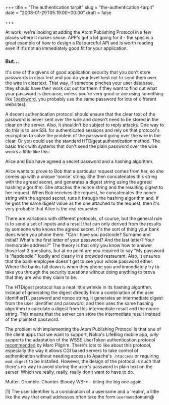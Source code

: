 +++
title = "The authentication tarpit"
slug = "the-authentication-tarpit"
date = "2008-01-29T05:19:00+00:00"
draft = false

+++

At work, we're looking at adding the Atom Publishing Protocol in a few places where it makes sense. APP's got a lot going for it - the spec is a great example of how to design a Resourceful API and is worth reading even if it's not an immediately good fit for your application.

### But...

It's one of the givens of good application security that you don't store passwords in clear text and you do your level best not to send them over the wire in cleartext. That way, if someone pinches your user database, they should have their work cut out for them if they want to find out what your password is (because, unless you're very good or are using something like [1password](http://1passwd.com/), you probably use the same password for lots of different websites).

A decent authentication protocol should ensure that the clear text of the password is never sent over the wire and doesn't need to be stored in the clear on the server. Also, it shouldn't be subject to reply attacks. One way to do this is to use SSL for authenticated sessions and rely on that protocol's encryption to solve the problem of the password going over the wire in the clear. Or you could use the standard HTDigest authentication method. The basic trick with systems that don't send the plain password over the wire works a little like this:

Alice and Bob have agreed a secret password and a hashing algorithm.

Alice wants to prove to Bob that a particular request comes from her, so she comes up with a unique 'nonce' string. She then concatenates this string with the agreed secret, and generates a digest string using the agreed hashing algorithm. She attaches the nonce string and the resulting digest to her request. When Bob receives the request, he concatenates the nonce string with the agreed secret, runs it through the hashing algorithm and, if he gets the same digest value as the one attached to the request, then it's very probable that Alice is the real requester.

There are variations with different protocols, of course, but the general rule is to send a set of inputs and a result that can only derived from the results by someone who knows the agreed secret. It's the sort of thing your bank does when you phone them: "Can I have you postcode? Surname and initial? What's the first letter of your password? And the last letter? Your memorable address?" The theory is that only you know how to answer those last 3 questions, but at no point are you required to say "My password is 'flapdoodle'" loudly and clearly in a crowded restaurant. Also, it ensures that the bank employee doesn't get to see your whole password either. Where the banks fall down is when they phone you and immediately try to take you through the security questions without doing anything to prove that they are who they claim to be.

The HTDigest protocol has a neat little wrinkle in its hashing algorithm. Instead of generating the digest directly from a combination of the user identifier[1], password and nonce string, it generates an intermediate digest from the user identifier and password, and then uses the same hashing algorithm to calculate a digest from this intermediate result and the nonce string. This means that the server can store the intermediate result instead of the plaintext password.

The problem with implementing the Atom Publishing Protocol is that one of the client apps that we want to support, Nokia's LifeBlog mobile app, *only* supports the adaptation of the WSSE UserToken authentication protocol [recommended](http://www.xml.com/pub/a/2003/12/17/dive.html) by Marc Pilgrim. There's lots to like about this protocol, especially the way it allows CGI based servers to take control of authentication without needing access to Apache's `.htaccess` or requiring `mod_digest` to be installed. However, the design of the protocol is such that there's no way to avoid storing the user's password in plain text on the server. Which we really, really, really don't want to have to do.

Mutter. Grumble. Chunter. Bloody WS-\* - biting the big one again.

[1] The user identifier is a combination of a username and a 'realm', a little like the way that email addresses often take the form `username`domain@
